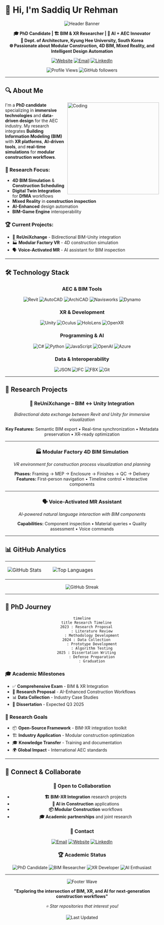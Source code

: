 # 👋 Hi, I'm Saddiq Ur Rehman

<div align="center">

![Header Banner](https://capsule-render.vercel.app/api?type=waving&color=0:667eea,100:764ba2&height=200&section=header&text=AEC%20Innovation%20Hub&fontSize=40&fontColor=ffffff&animation=fadeIn&fontAlignY=32)

**🎓 PhD Candidate | 🏗️ BIM & XR Researcher | 🧠 AI + AEC Innovator**  
**📍 Dept. of Architecture, Kyung Hee University, South Korea**  
**🌐 Passionate about Modular Construction, 4D BIM, Mixed Reality, and Intelligent Design Automation**

[![Website](https://img.shields.io/badge/Website-4285F4?style=for-the-badge&logo=google-chrome&logoColor=white)](https://isaddiq.github.io/)
[![Email](https://img.shields.io/badge/Email-D14836?style=for-the-badge&logo=gmail&logoColor=white)](mailto:saddiqurrehman@khu.ac.kr)
[![LinkedIn](https://img.shields.io/badge/LinkedIn-0077B5?style=for-the-badge&logo=linkedin&logoColor=white)](https://www.linkedin.com/in/saddiq-ur-rehman-b79212138/)

![Profile Views](https://komarev.com/ghpvc/?username=isaddiq&color=667eea&style=for-the-badge)
![GitHub followers](https://img.shields.io/github/followers/isaddiq?label=Followers&style=for-the-badge&color=764ba2)

</div>

---

## 🔍 About Me

<img align="right" alt="Coding" width="300" src="https://raw.githubusercontent.com/abhisheknaiidu/abhisheknaiidu/master/code.gif">

I'm a **PhD candidate** specializing in **immersive technologies** and **data-driven design** for the AEC industry. My research integrates **Building Information Modeling (BIM)** with **XR platforms**, **AI-driven tools**, and **real-time simulations** for **modular construction workflows**.

### 🎯 Research Focus:
- **4D BIM Simulation** & **Construction Scheduling**
- **Digital Twin Integration** for **DfMA** workflows  
- **Mixed Reality** in **construction inspection**
- **AI-Enhanced** design automation
- **BIM-Game Engine** interoperability

### 🏆 Current Projects:
- 🔧 **ReUniXchange** - Bidirectional BIM-Unity integration
- 🏭 **Modular Factory VR** - 4D construction simulation
- 🗣️ **Voice-Activated MR** - AI assistant for BIM inspection

---

## 🛠️ Technology Stack

<div align="center">

### **AEC & BIM Tools**
![Revit](https://img.shields.io/badge/Revit-0696D7?style=for-the-badge&logo=autodesk&logoColor=white)
![AutoCAD](https://img.shields.io/badge/AutoCAD-0696D7?style=for-the-badge&logo=autodesk&logoColor=white)
![ArchiCAD](https://img.shields.io/badge/ArchiCAD-1B365D?style=for-the-badge&logo=graphisoft&logoColor=white)
![Navisworks](https://img.shields.io/badge/Navisworks-0696D7?style=for-the-badge&logo=autodesk&logoColor=white)
![Dynamo](https://img.shields.io/badge/Dynamo-FFD23F?style=for-the-badge&logo=autodesk&logoColor=black)

### **XR & Development**
![Unity](https://img.shields.io/badge/Unity-000000?style=for-the-badge&logo=unity&logoColor=white)
![Oculus](https://img.shields.io/badge/Oculus-1C1E20?style=for-the-badge&logo=oculus&logoColor=white)
![HoloLens](https://img.shields.io/badge/HoloLens-0078D4?style=for-the-badge&logo=microsoft&logoColor=white)
![OpenXR](https://img.shields.io/badge/OpenXR-FF6B35?style=for-the-badge&logo=khronos&logoColor=white)

### **Programming & AI**
![C#](https://img.shields.io/badge/C%23-239120?style=for-the-badge&logo=c-sharp&logoColor=white)
![Python](https://img.shields.io/badge/Python-3776AB?style=for-the-badge&logo=python&logoColor=white)
![JavaScript](https://img.shields.io/badge/JavaScript-F7DF1E?style=for-the-badge&logo=javascript&logoColor=black)
![OpenAI](https://img.shields.io/badge/OpenAI-412991?style=for-the-badge&logo=openai&logoColor=white)
![Azure](https://img.shields.io/badge/Azure-0078D4?style=for-the-badge&logo=microsoft-azure&logoColor=white)

### **Data & Interoperability**
![JSON](https://img.shields.io/badge/JSON-000000?style=for-the-badge&logo=json&logoColor=white)
![IFC](https://img.shields.io/badge/IFC-FF6B35?style=for-the-badge&logo=buildingSMART&logoColor=white)
![FBX](https://img.shields.io/badge/FBX-0696D7?style=for-the-badge&logo=autodesk&logoColor=white)
![Git](https://img.shields.io/badge/Git-F05032?style=for-the-badge&logo=git&logoColor=white)

</div>

---

## 🧩 Research Projects

<div align="center">

### 🔧 ReUniXchange – BIM ↔ Unity Integration
*Bidirectional data exchange between Revit and Unity for immersive visualization*

**Key Features:** Semantic BIM export • Real-time synchronization • Metadata preservation • XR-ready optimization

---

### 🏭 Modular Factory 4D BIM Simulation
*VR environment for construction process visualization and planning*

**Phases:** Framing → MEP → Enclosure → Finishes → QC → Delivery  
**Features:** First-person navigation • Timeline control • Interactive components

---

### 🗣️ Voice-Activated MR Assistant
*AI-powered natural language interaction with BIM components*

**Capabilities:** Component inspection • Material queries • Quality assessment • Voice commands

</div>

---

## 📊 GitHub Analytics

<div align="center">

<table>
<tr>
<td width="50%">

![GitHub Stats](https://github-readme-stats.vercel.app/api?username=isaddiq&show_icons=true&theme=tokyonight&count_private=true)

</td>
<td width="50%">

![Top Languages](https://github-readme-stats.vercel.app/api/top-langs/?username=isaddiq&layout=compact&theme=tokyonight&langs_count=6)

</td>
</tr>
</table>

![GitHub Streak](https://streak-stats.demolab.com?user=isaddiq&theme=tokyonight)

</div>

---

## 🎯 PhD Journey

<div align="center">

```mermaid
timeline
    title Research Timeline
    2023 : Research Proposal
         : Literature Review
         : Methodology Development
    2024 : Data Collection
         : Prototype Development
         : Algorithm Testing
    2025 : Dissertation Writing
         : Defense Preparation
         : Graduation
```

</div>

### 🎓 Academic Milestones
- ✅ **Comprehensive Exam** - BIM & XR Integration
- 🔬 **Research Proposal** - AI-Enhanced Construction Workflows
- 📊 **Data Collection** - Industry Case Studies
- 📝 **Dissertation** - Expected Q3 2025

### 🚀 Research Goals
- 📦 **Open-Source Framework** - BIM-XR integration toolkit
- 🏗️ **Industry Application** - Modular construction optimization
- 🎓 **Knowledge Transfer** - Training and documentation
- 🌍 **Global Impact** - International AEC standards

---

## 🌟 Connect & Collaborate

<div align="center">

### 🤝 Open to Collaboration
- **🏗️ BIM-XR Integration** research projects
- **🤖 AI in Construction** applications
- **📦 Modular Construction** workflows
- **🎓 Academic partnerships** and joint research

### 📧 Contact
[![Email](https://img.shields.io/badge/Academic-saddiqurrehman@khu.ac.kr-red?style=for-the-badge&logo=gmail&logoColor=white)](mailto:saddiqurrehman@khu.ac.kr)
[![Website](https://img.shields.io/badge/Portfolio-isaddiq.github.io-blue?style=for-the-badge&logo=github-pages&logoColor=white)](https://isaddiq.github.io/)
[![LinkedIn](https://img.shields.io/badge/Professional-LinkedIn-blue?style=for-the-badge&logo=linkedin&logoColor=white)](https://www.linkedin.com/in/saddiq-ur-rehman-b79212138/)

### 🏆 Academic Status
![PhD Candidate](https://img.shields.io/badge/PhD-Candidate-gold?style=for-the-badge&logo=academia&logoColor=white)
![BIM Researcher](https://img.shields.io/badge/BIM-Researcher-green?style=for-the-badge&logo=autodesk&logoColor=white)
![XR Developer](https://img.shields.io/badge/XR-Developer-purple?style=for-the-badge&logo=unity&logoColor=white)
![AI Enthusiast](https://img.shields.io/badge/AI-Enthusiast-orange?style=for-the-badge&logo=openai&logoColor=white)

</div>

---

<div align="center">

![Footer Wave](https://capsule-render.vercel.app/api?type=waving&color=0:667eea,100:764ba2&height=120&section=footer&animation=fadeIn)

**"Exploring the intersection of BIM, XR, and AI for next-generation construction workflows"**

*⭐ Star repositories that interest you!*

![Last Updated](https://img.shields.io/badge/Last%20Updated-July%202025-brightgreen?style=for-the-badge&logo=github&logoColor=white)

</div>
